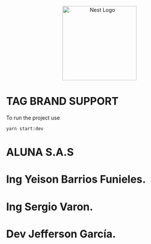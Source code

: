 <p align="center">
  <a href="http://nestjs.com/" target="blank"><img src="https://nestjs.com/img/logo-small.svg" width="200" alt="Nest Logo" /></a>
</p>

# TAG BRAND SUPPORT
To run the project use
```
yarn start:dev
```

# ALUNA S.A.S
# Ing Yeison Barrios Funieles.
# Ing Sergio Varon.
# Dev Jefferson García.
